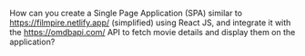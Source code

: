 How can you create a Single Page Application (SPA) similar to https://filmpire.netlify.app/ (simplified) using React JS, and integrate it with the https://omdbapi.com/ API to fetch movie details and display them on the application?
